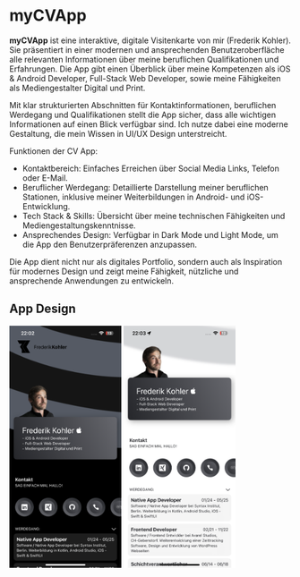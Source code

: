 # myCVApp
**myCVApp** ist eine interaktive, digitale Visitenkarte von mir (Frederik Kohler). Sie präsentiert in einer modernen und ansprechenden Benutzeroberfläche alle relevanten Informationen über meine beruflichen Qualifikationen und Erfahrungen. Die App gibt einen Überblick über meine Kompetenzen als iOS & Android Developer, Full-Stack Web Developer, sowie meine Fähigkeiten als Mediengestalter Digital und Print.

Mit klar strukturierten Abschnitten für Kontaktinformationen, beruflichen Werdegang und Qualifikationen stellt die App sicher, dass alle wichtigen Informationen auf einen Blick verfügbar sind. Ich nutze dabei eine moderne Gestaltung, die mein Wissen in UI/UX Design unterstreicht.

Funktionen der CV App:
- Kontaktbereich: Einfaches Erreichen über Social Media Links, Telefon oder E-Mail.
- Beruflicher Werdegang: Detaillierte Darstellung meiner beruflichen Stationen, inklusive meiner Weiterbildungen in Android- und iOS-Entwicklung.
- Tech Stack & Skills: Übersicht über meine technischen Fähigkeiten und Mediengestaltungskenntnisse.
- Ansprechendes Design: Verfügbar in Dark Mode und Light Mode, um die App den Benutzerpräferenzen anzupassen.

Die App dient nicht nur als digitales Portfolio, sondern auch als Inspiration für modernes Design und zeigt meine Fähigkeit, nützliche und ansprechende Anwendungen zu entwickeln.

## App Design
<p>
    <img src="./images/dark.PNG" width="200">
    <img src="./images/light.PNG" width="200">
</p>
